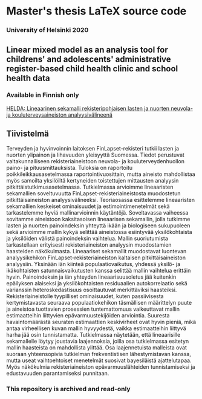# Master's thesis LaTeX source code
### University of Helsinki 2020
## Linear mixed model as an analysis tool for childrens' and adolescents' administrative register-based child health clinic and school health data

### Available in Finnish only

[HELDA: Lineaarinen sekamalli rekisteripohjaisen lasten ja nuorten neuvola- ja kouluterveysaineiston analyysivälineenä](http://urn.fi/URN:NBN:fi:hulib-202007093762)

## Tiivistelmä
Terveyden ja hyvinvoinnin laitoksen FinLapset-rekisteri tutkii lasten ja nuorten ylipainon ja lihavuuden yleisyyttä Suomessa. Tiedot perustuvat valtakunnalliseen rekisteriaineistoon neuvola- ja kouluterveydenhuollon paino- ja pituusmittauksista. Tuloksia on raportoitu poikkileikkausasetelmassa raportointivuosittain, mutta aineisto mahdollistaa myös samoilta yksilöiltä kertyneiden toistettujen mittausten analyysin pitkittäistutkimusasetelmassa. Tutkielmassa arvioimme lineaaristen sekamallien soveltuvuutta FinLapset-rekisteriaineistosta muodostetun pitkittäisaineiston analyysivälineeksi. Teoriaosassa esittelemme lineaaristen sekamallien keskeiset ominaisuudet ja estimointimenetelmät sekä tarkastelemme hyviä mallinarvioinnin käytäntöjä. Soveltavassa vaiheessa sovitamme aineistoon kaksitasoisen lineaarisen sekamallin, jolla tutkimme lasten ja nuorten painoindeksin yhteyttä ikään ja biologiseen sukupuoleen sekä arvioimme mallin kykyä selittää aineistossa esiintyvää yksilökohtaista ja yksilöiden välistä painoindeksin vaihtelua. Mallin suoriutumista tarkastellaan erityisesti rekisteriaineiston analyysin muodostamien haasteiden näkökulmasta. Lineaariset sekamallit muodostavat luontevan analyysikehikon FinLapset-rekisteriaineiston kaltaisen pitkittäisaineiston analyysiin. Yksinään iän kiinteä populaatiovaikutus, yhdessä yksilö- ja ikäkohtaisten satunnaisvaikutusten kanssa selittää mallin vaihtelua erittäin hyvin. Painoindeksin ja iän yhteyden lineaarisuusoletus jää kuitenkin epäilyksen alaiseksi ja yksilökohtaisten residuaalien autokorrelaatio sekä varianssin heteroskedastisuus osoittautuvat merkittäviksi haasteiksi. Rekisteriaineistolle tyypilliset ominaisuudet, kuten passiivisesta kertymistavasta seuraava populaatiokehikon täsmällisen määrittelyn puute ja aineistoa tuottavien prosessien tuntemattomuus vaikeuttavat mallin estimaatteihin liittyvien epävarmuustekijöiden arviointia. Suuresta havaintomäärästä seuraten estimaattien keskivirheet ovat hyvin pieniä, mikä antaa virheellisen kuvan mallin hyvyydestä, vaikka estimaatteihin liittyvä harha jää osin tunnistamatta. Tutkielmassa näytetään, että lineaarisille sekamallelle löytyy joustavia laajennoksia, joilla osa tutkielmassa esitetyn mallin haasteista on mahdollista ylittää. Osa laajennetuista malleista ovat suoraan yhteensopivia tutkielman frekventistisen lähestymistavan kanssa, mutta useat vaihtoehtoiset menetelmät suosivat bayesiläistä ajattelutapaa. Myös näkökulmia rekisteriaineiston epävarmuuslähteiden tunnistamiseksi ja edustavuuden parantamiseksi punnitaan.

### This repository is archived and read-only
